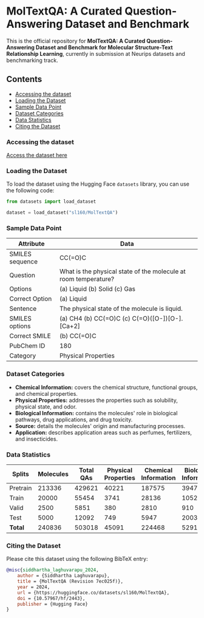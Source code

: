# MolTextQA: A Curated Question-Answering Dataset and Benchmark
This is the official repository for **MolTextQA: A Curated Question-Answering Dataset and Benchmark for Molecular Structure-Text Relationship Learning**, currently in submission at Neurips datasets and benchmarking track.

## Contents
- [Accessing the dataset](#dataset-link)
- [Loading the Dataset](#loading-the-dataset)
- [Sample Data Point](#sample-data-point)
- [Dataset Categories](#dataset-categories)
- [Data Statistics](#data-statistics)
- [Citing the Dataset](#citing-the-dataset)

### Accessing the dataset
[Access the dataset here](https://huggingface.co/datasets/sl160/MolTextQA)

### Loading the Dataset
To load the dataset using the Hugging Face `datasets` library, you can use the following code:

```python
from datasets import load_dataset

dataset = load_dataset("sl160/MolTextQA")
```

### Sample Data Point
| Attribute     | Data                                                              |
|---------------|-------------------------------------------------------------------|
| SMILES sequence | CC(=O)C                                                           |
| Question      | What is the physical state of the molecule at room temperature?   |
| Options       | (a) Liquid (b) Solid (c) Gas                                      |
| Correct Option | (a) Liquid                                                        |
| Sentence      | The physical state of the molecule is liquid.                     |
| SMILES options | (a) CH4 (b) CC(=O)C (c) C(=O)([O-])[O-].[Ca+2]                    |
| Correct SMILE | (b) CC(=O)C                                                       |
| PubChem ID    | 180                                                               |
| Category      | Physical Properties                                               |

### Dataset Categories
- **Chemical Information:** covers the chemical structure, functional groups, and chemical properties.
- **Physical Properties:** addresses the properties such as solubility, physical state, and odor.
- **Biological Information:** contains the molecules' role in biological pathways, drug applications, and drug toxicity.
- **Source:** details the molecules' origin and manufacturing processes.
- **Application:** describes application areas such as perfumes, fertilizers, and insecticides.

### Data Statistics
| Splits    | Molecules | Total QAs | Physical Properties | Chemical Information | Biological Information | Source | Application |
|-----------|-----------|-----------|---------------------|----------------------|------------------------|--------|-------------|
| Pretrain  | 213336    | 429621    | 40221               | 187575               | 39473                  | 148867 | 13466       |
| Train     | 20000     | 55454     | 3741                | 28136                | 10528                  | 12124  | 925         |
| Valid     | 2500      | 5851      | 380                 | 2810                 | 910                    | 1659   | 92          |
| Test      | 5000      | 12092     | 749                 | 5947                 | 2003                   | 3206   | 187         |
| **Total** | 240836    | 503018    | 45091               | 224468               | 52914                  | 165856 | 14670       |

### Citing the Dataset
Please cite this dataset using the following BibTeX entry:

```bibtex
@misc{siddhartha_laghuvarapu_2024,
	author = {Siddhartha Laghuvarapu},
	title = {MolTextQA (Revision 7ec025f)},
	year = 2024,
	url = {https://huggingface.co/datasets/sl160/MolTextQA},
	doi = {10.57967/hf/2443},
	publisher = {Hugging Face}
}
